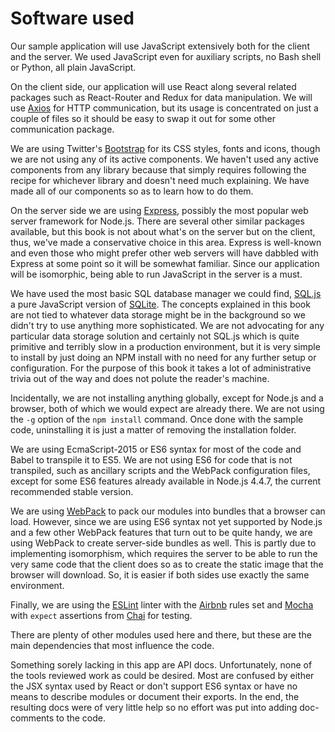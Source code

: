 # Software used

Our sample application will use JavaScript extensively both for the client and the server.  We used JavaScript even for auxiliary scripts, no Bash shell or Python, all plain JavaScript.

On the client side, our application will use React along several related packages such as React-Router and Redux for data manipulation.  We will use [Axios](https://www.npmjs.com/package/axios) for HTTP communication, but its usage is concentrated on just a couple of files so it should be easy to swap it out for some other communication package.

We are using Twitter's [Bootstrap](http://getbootstrap.com/) for its CSS styles, fonts and icons, though we are not using any of its active components.  We haven't used any active components from any library because that simply requires following the recipe for whichever library and doesn't need much explaining.  We have made all of our components so as to learn how to do them.

On the server side we are using [Express](http://expressjs.com/), possibly the most popular web server framework for Node.js. There are several other similar packages available, but this book is not about what's on the server but on the client, thus, we've made a conservative choice in this area.  Express is well-known and even those who might prefer other web servers will have dabbled with Express at some point so it will be somewhat familiar.  Since our application will be isomorphic, being able to run JavaScript in the server is a must.

We have used the most basic SQL database manager we could find, [SQL.js](https://www.npmjs.com/package/sql.js) a pure JavaScript version of [SQLite](www.sqlite.org). The concepts explained in this book are not tied to whatever data storage might be in the background so we didn't try to use anything more sophisticated. We are not advocating for any particular data storage solution and certainly not SQL.js which is quite primitive and terribly slow in a production environment, but it is very simple to install by just doing an NPM install with no need for any further setup or configuration.  For the purpose of this book it takes a lot of administrative trivia out of the way and does not polute the reader's machine.  

Incidentally, we are not installing anything globally, except for Node.js and a browser, both of which we would expect are already there. We are not using the `-g` option of the `npm install` command.  Once done with the sample code, uninstalling it is just a matter of removing the installation folder.

We are using EcmaScript-2015 or ES6 syntax for most of the code and Babel to transpile it to ES5.  We are not using ES6 for code that is not transpiled, such as ancillary scripts and the WebPack configuration files, except for some ES6 features already available in Node.js 4.4.7, the current recommended stable version.

We are using [WebPack](http://webpack.github.io/) to pack our modules into bundles that a browser can load. However, since we are using ES6 syntax not yet supported by Node.js and a few other WebPack features that turn out to be quite handy, we are using WebPack to create server-side bundles as well. This is partly due to implementing isomorphism, which requires the server to be able to run the very same code that the client does so as to create the static image that the browser will download.  So, it is easier if both sides use exactly the same environment.

Finally, we are using the [ESLint](http://eslint.org/) linter with the [Airbnb](https://www.npmjs.com/package/eslint-config-airbnb) rules set and [Mocha](https://mochajs.org/) with `expect` assertions from [Chai](http://chaijs.com/api/bdd/) for testing.  

There are plenty of other modules used here and there, but these are the main dependencies that most influence the code.

Something sorely lacking in this app are API docs. Unfortunately, none of the tools reviewed work as could be desired.  Most are confused by either the JSX syntax used by React or don't support ES6 syntax or have no means to describe modules or document their exports.  In the end, the resulting docs were of very little help so no effort was put into adding doc-comments to the code.
